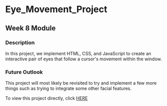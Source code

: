 # Eye_Movement_Project
## Week 8 Module

### Description
In this project, we implement HTML, CSS, and JavaScript to create an interactive pair of eyes that follow a cursor's movement within the window.

### Future Outlook
This project will most likely be revisited to try and implement a few more things such as trying to integrate some other facial features.

To view this project directly, click <a href="https://jibang92.github.io/Profile/eyeMovementExercise/index.html">HERE</a>
